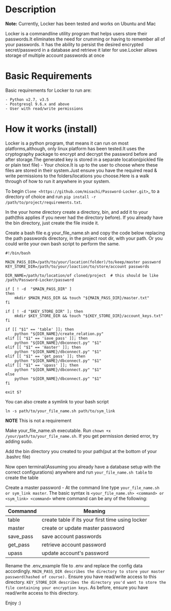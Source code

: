 Description
===========================

**Note:** Currently, Locker has been tested and works on Ubuntu and Mac

Locker is a commandline utility program that helps users store their passwords.It eliminates the need for crumming or having to remember all of your passwords. It has the ability to persist the desired encrypted secret/password in a database and retrieve it later
for use.Locker allows storage of multiple account passwords at once

Basic Requirements
===========================
Basic requirements for Locker to run are:

	- Python v2.7, v3.5
	- Postgresql 9.6.x and above
	- User with read/write permissions

How it works (install)
===========================

Locker is a python program, that means it can run on most platforms,although, only linux platform has been tested.It uses the cryptography package to encrypt and decrypt the password before and after storage.The generated key is stored in a separate location(pickled file or plain text file) - Your choice.It is up to the user to choose where these files are stored in their system.Just ensure you have the required read & write permissions to the folders/locations you choose.Here is a walk through of how to run it anywhere in your system.

To begin `Clone <https://github.com/misachi/Password-Locker.git>`_ to a directory of choice and run 
`pip install -r /path/to/project/requirements.txt`.

In the your home directory create a directory, bin, and add it to your path(this applies if you never had the directory before). If you already have the bin directory, just create the file inside it.

Create a bash file e.g your_file_name.sh and copy the code below replacing the path passwords directory, 
in the project root dir, with your path. Or you could write your own bash script to perform the same.

	#!/bin/bash

	MAIN_PASS_DIR=/path/to/your/location(folder)/to/keep/master password
	KEY_STORE_DIR=/path/to/your/loaction/to/store/account passwords

	DIR_NAME=/path/to/location/of cloned/project  # this should be like /path/Password-Locker/password

	if [ ! -d  "$MAIN_PASS_DIR" ]
	then
		mkdir $MAIN_PASS_DIR && touch "${MAIN_PASS_DIR}/master.txt"
	fi

	if [ ! -d "$KEY_STORE_DIR" ]; then
		mkdir $KEY_STORE_DIR && touch "${KEY_STORE_DIR}/account_keys.txt"
	fi

	if [[ "$1" == 'table' ]]; then
		python "${DIR_NAME}/create_relation.py"
	elif [[ "$1" == 'save_pass' ]]; then
		python "${DIR_NAME}/dbconnect.py" "$1"
	elif [[ "$1" == 'master' ]]; then
		python "${DIR_NAME}/dbconnect.py" "$1"
	elif [[ "$1" == 'get_pass' ]]; then
		python "${DIR_NAME}/dbconnect.py" "$1"
	elif [[ "$1" == 'upass' ]]; then
		python "${DIR_NAME}/dbconnect.py" "$1"
	else
		python "${DIR_NAME}/dbconnect.py" "$1"
	fi

	exit $?
	
You can also create a symlink to your bash script

	ln -s path/to/your_file_name.sh path/to/sym_link
	
**NOTE** This is not a requirement
	
Make your_file_name.sh executable. Run `chown +x /your/path/to/your_file_name.sh`. If you get permission denied error, try adding sudo.

Add the bin directory you created to your path(put at the bottom of your .bashrc file)

Now open terminal(Assuming you already have a database setup with the correct configurations) anywhere and 
run `your_file_name.sh table` to create the table

Create a master password - At the command line type `your_file_name.sh or sym_link master`. The basic syntax is `<your_file_name.sh> <command> or <sym_link> <command>` where command can be any of the following:

|Commannd   |Meaning|
|-----------|--------------------------------|
|table|create table if its your first time using locker|
|master    |create or update master password|
|save_pass  |save account passwords|
|get_pass   |retrieve account password|
|upass   |update account's password|


Rename the .env_example file to .env and replace the config data accordingly. `MAIN_PASS_DIR describes the directory to store your master password(hashed of course).` Ensure you have read/write access to this directory. `KEY_STORE_DIR describes the directory you'd want to store the file containing your encryption keys`. As before, ensure you have read/write access to this directory.

Enjoy :)

